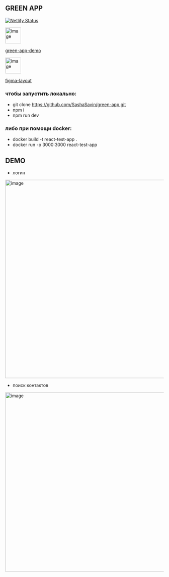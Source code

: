 ## GREEN APP
[![Netlify Status](https://api.netlify.com/api/v1/badges/0492b826-f0ba-429b-b515-a69df2017096/deploy-status)](https://app.netlify.com/sites/courageous-speculoos-7a5944/deploys)


<img width="50" alt="image" src="https://github.com/SashaSavin/green-app/assets/44065485/23575380-742b-4608-931c-45e5420b7c3a">

[green-app-demo](https://green-app-test.netlify.app/)

<img width="50" alt="image" src="https://github.com/SashaSavin/green-app/assets/44065485/6dcc361e-7f05-46b6-a96e-9779640ce521">

[figma-layout](https://www.figma.com/file/q5AAbApJBt5SAEiDkMtMt1/WhatsApp--Desktop-Redesign-(Community)?type=design&node-id=129%3A2333&t=WPR578ZAeQUFgznT-1)


### чтобы запустить локально:

- git clone https://github.com/SashaSavin/green-app.git
- npm i
- npm run dev

### либо при помощи docker:

- docker build -t react-test-app .
- docker run -p 3000:3000 react-test-app

## DEMO
* логин
<img width="628" alt="image" src="https://github.com/SashaSavin/green-app/assets/44065485/5bf03439-6769-4afd-8b4f-198729ebc044">

* поиск контактов
<img width="568" alt="image" src="https://github.com/SashaSavin/green-app/assets/44065485/fabb4a65-70ce-4adc-aea9-6e4bf7a167a0">




